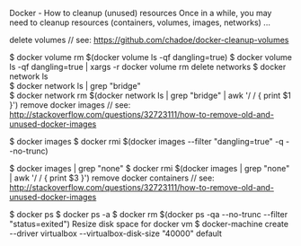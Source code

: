 Docker - How to cleanup (unused) resources
Once in a while, you may need to cleanup resources (containers, volumes, images, networks) ...

delete volumes
// see: https://github.com/chadoe/docker-cleanup-volumes

$ docker volume rm $(docker volume ls -qf dangling=true)
$ docker volume ls -qf dangling=true | xargs -r docker volume rm
delete networks
$ docker network ls  
$ docker network ls | grep "bridge"   
$ docker network rm $(docker network ls | grep "bridge" | awk '/ / { print $1 }')
remove docker images
// see: http://stackoverflow.com/questions/32723111/how-to-remove-old-and-unused-docker-images

$ docker images
$ docker rmi $(docker images --filter "dangling=true" -q --no-trunc)

$ docker images | grep "none"
$ docker rmi $(docker images | grep "none" | awk '/ / { print $3 }')
remove docker containers
// see: http://stackoverflow.com/questions/32723111/how-to-remove-old-and-unused-docker-images

$ docker ps
$ docker ps -a
$ docker rm $(docker ps -qa --no-trunc --filter "status=exited")
Resize disk space for docker vm
$ docker-machine create --driver virtualbox --virtualbox-disk-size "40000" default
